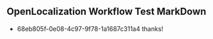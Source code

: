 ## OpenLocalization Workflow Test MarkDown
* 68eb805f-0e08-4c97-9f78-1a1687c311a4 thanks!

<!--HONumber=Jul16_HO2-->


